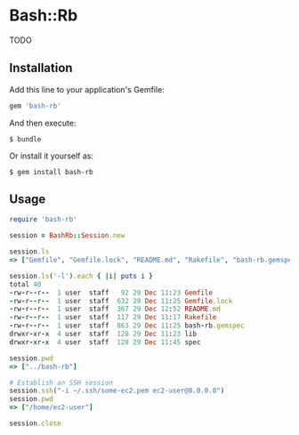 # Bash::Rb

TODO

## Installation

Add this line to your application's Gemfile:

```ruby
gem 'bash-rb'
```

And then execute:

    $ bundle

Or install it yourself as:

    $ gem install bash-rb

## Usage

```ruby
require 'bash-rb'

session = BashRb::Session.new

session.ls
=> ["Gemfile", "Gemfile.lock", "README.md", "Rakefile", "bash-rb.gemspec", "lib", "spec"]

session.ls('-l').each { |i| puts i }
total 40
-rw-r--r--  1 user  staff   92 29 Dec 11:23 Gemfile
-rw-r--r--  1 user  staff  632 29 Dec 11:25 Gemfile.lock
-rw-r--r--  1 user  staff  367 29 Dec 12:52 README.md
-rw-r--r--  1 user  staff  117 29 Dec 11:17 Rakefile
-rw-r--r--  1 user  staff  863 29 Dec 11:25 bash-rb.gemspec
drwxr-xr-x  4 user  staff  128 29 Dec 11:23 lib
drwxr-xr-x  4 user  staff  128 29 Dec 11:45 spec

session.pwd
=> ["../bash-rb"]

# Establish an SSH session
session.ssh("-i ~/.ssh/some-ec2.pem ec2-user@0.0.0.0")
session.pwd
=> ["/home/ec2-user"]

session.close
```
